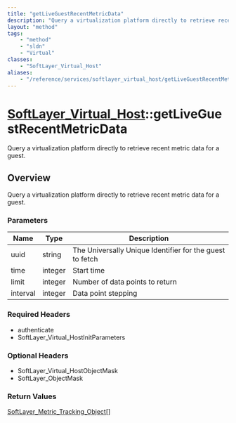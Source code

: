 ```yaml
---
title: "getLiveGuestRecentMetricData"
description: "Query a virtualization platform directly to retrieve recent metric data for a guest."
layout: "method"
tags:
    - "method"
    - "sldn"
    - "Virtual"
classes:
    - "SoftLayer_Virtual_Host"
aliases:
    - "/reference/services/softlayer_virtual_host/getLiveGuestRecentMetricData"
---
```

# [SoftLayer_Virtual_Host](/reference/services/SoftLayer_Virtual_Host)::getLiveGuestRecentMetricData

Query a virtualization platform directly to retrieve recent metric data for a guest. 


## Overview 
Query a virtualization platform directly to retrieve recent metric data for a guest. 

### Parameters 
|Name | Type | Description |
| --- | --- | --- |
|uuid| string| The Universally Unique Identifier for the guest to fetch|
|time| integer| Start time|
|limit| integer| Number of data points to return|
|interval| integer| Data point stepping|


### Required Headers
* authenticate
* SoftLayer_Virtual_HostInitParameters

### Optional Headers
* SoftLayer_Virtual_HostObjectMask
* SoftLayer_ObjectMask

### Return Values
<a href='/reference/datatypes/SoftLayer_Metric_Tracking_Object'>SoftLayer_Metric_Tracking_Object[] </a>

